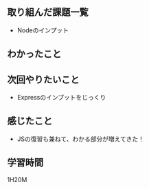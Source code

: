 ## 取り組んだ課題一覧

- Nodeのインプット

## わかったこと

## 次回やりたいこと

- Expressのインプットをじっくり

## 感じたこと

- JSの復習も兼ねて、わかる部分が増えてきた！
## 学習時間

1H20M
